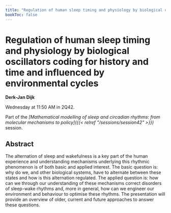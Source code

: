 ```yaml
---
title: "Regulation of human sleep timing and physiology by biological oscillators coding for history and time and influenced by environmental cycles"
bookToc: false
---
```


# Regulation of human sleep timing and physiology by biological oscillators coding for history and time and influenced by environmental cycles

**Derk-Jan Dijk**

Wednesday at 11:50 AM in 2Q42.

Part of the *[Mathematical modelling of sleep and circadian rhythms: from molecular mechanisms to policy]({{< relref "/sessions/session42" >}})* session.

## Abstract

The alternation of sleep and wakefulness is a key part of the human experience and understanding mechanisms underlying this rhythmic phenomenon is of both basic and applied interest. The basic question is: why do we, and other biological systems, have to alternate between these states and how is this alternation regulated. The applied question is: how can we through our understanding of these mechanisms correct disorders of sleep-wake rhythms and, more in general, how can we engineer our environment and behaviour to optimise these rhythms. The presentation will provide an overview of older, current and future approaches to answer these questions.


